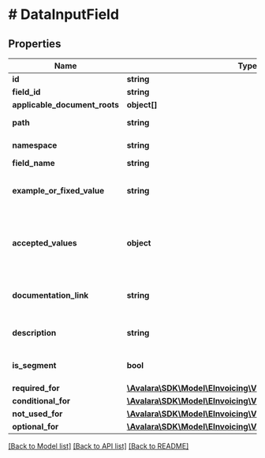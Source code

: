 # # DataInputField

## Properties

Name | Type | Description | Notes
------------ | ------------- | ------------- | -------------
**id** | **string** | Field UUID | [optional]
**field_id** | **string** | Field ID | [optional]
**applicable_document_roots** | **object[]** |  | [optional]
**path** | **string** | Path to this field | [optional]
**namespace** | **string** | Namespace of this field | [optional]
**field_name** | **string** | Field name | [optional]
**example_or_fixed_value** | **string** | An example of the content for this field | [optional]
**accepted_values** | **object** | An object representing the acceptable values for this field | [optional]
**documentation_link** | **string** | An example of the content for this field | [optional]
**description** | **string** | A description of this field | [optional]
**is_segment** | **bool** | Is this a segment of the schema | [optional]
**required_for** | [**\Avalara\SDK\Model\EInvoicing\V1\DataInputFieldRequiredFor**](DataInputFieldRequiredFor.md) |  | [optional]
**conditional_for** | [**\Avalara\SDK\Model\EInvoicing\V1\ConditionalForField[]**](ConditionalForField.md) |  | [optional]
**not_used_for** | [**\Avalara\SDK\Model\EInvoicing\V1\DataInputFieldNotUsedFor**](DataInputFieldNotUsedFor.md) |  | [optional]
**optional_for** | [**\Avalara\SDK\Model\EInvoicing\V1\DataInputFieldOptionalFor**](DataInputFieldOptionalFor.md) |  | [optional]

[[Back to Model list]](../../../README.md#models) [[Back to API list]](../../../README.md#endpoints) [[Back to README]](../../../README.md)
